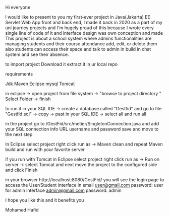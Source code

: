 Hi everyone

I would like to present to you my first-ever project in Java(Jakarta) EE Servlet Web App front and back end, I made it back in 2020 as a part of my uni journey projects and I'm hugely proud of this because I wrote every single line of code of it and interface design was own conception and made
This project is about a school system where admins functionalities are managing students and their course attendance add, edit, or delete them also students can access their space and talk to admin in build in chat system and see their absence.





to import project Download it extract it in ur local repo

requirements
 
 Jdk 
 Maven
 Eclipse
 mysql
 Tomcat

in eclipse -> open project from file system -> "browse to project directory " Select Folder -> finish 

to run it 
in your SQL IDE -> create a database called "Gestfid" and go to file "Gestfid.sql" -> copy ->  past in your SQL IDE -> select all and run all 

in the project go to /GestFid/src/metier/SingletonConnection.java and add your SQL connection info URL username and password save and move to the next step

In Eclipse select project right click run as -> Maven clean and repeat Maven build and run with your favorite server 

if you run with Tomcat in Eclipse select project right click run as -> Run on server -> select Tomcat and next move the project to the configured side and click Finish

in your browser http://localhost:8080/GestFid/ you will see the login page to access the User/Student interface in email user@gmail.com password: user for admin interface admin@gmail.com password: admin 

I hope you like this and it benefits you 

Mohamed Hafid


